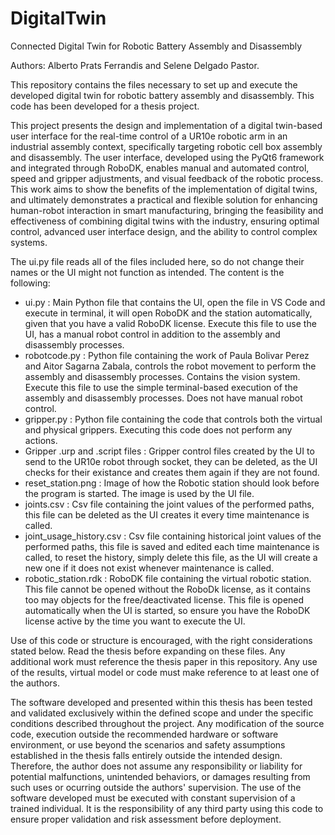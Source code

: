 # DigitalTwin
Connected Digital Twin for Robotic Battery Assembly and Disassembly

Authors: Alberto Prats Ferrandis and Selene Delgado Pastor.

This repository contains the files necessary to set up and execute the developed digital twin for robotic battery assembly and disassembly. This code has been developed for a thesis project.

This project presents the design and implementation of a digital twin-based user interface for the real-time control of a UR10e robotic arm in an industrial assembly context, specifically targeting robotic cell box assembly and disassembly. The user interface, developed using the PyQt6 framework and integrated through RoboDK, enables manual and automated control, speed and gripper adjustments, and visual feedback of the robotic process. This work aims to show the benefits of the implementation of digital twins, and ultimately demonstrates a practical and flexible solution for enhancing human-robot interaction in smart manufacturing, bringing the feasibility and effectiveness of combining digital twins with the industry, ensuring optimal control, advanced user interface design, and the ability to control complex systems.

The ui.py file reads all of the files included here, so do not change their names or the UI might not function as intended.
The content is the following:
- ui.py :    Main Python file that contains the UI, open the file in VS Code and execute in terminal, it will open RoboDK and the station automatically, given that you have a valid RoboDK license. Execute this file to use the UI, has a manual robot control in addition to the assembly and disassembly processes.
- robotcode.py :     Python file containing the work of Paula Bolivar Perez and Aitor Sagarna Zabala, controls the robot movement to perform the assembly and disassembly processes. Contains the vision system. Execute this file to use the simple terminal-based execution of the assembly and disassembly processes. Does not have manual robot control.
- gripper.py :      Python file containing the code that controls both the virtual and physical grippers. Executing this code does not perform any actions.
- Gripper .urp and .script files :    Gripper control files created by the UI to send to the UR10e robot through socket, they can be deleted, as the UI checks for their existance and creates them again if they are not found.
- reset_station.png :    Image of how the Robotic station should look before the program is started. The image is used by the UI file.
- joints.csv :    Csv file containing the joint values of the performed paths, this file can be deleted as the UI creates it every time maintenance is called.
- joint_usage_history.csv :    Csv file containing historical joint values of the performed paths, this file is saved and edited each time maintenance is called, to reset the history, simply delete this file, as the UI will create a new one if it does not exist whenever maintenance is called.
- robotic_station.rdk :    RoboDK file containing the virtual robotic station. This file cannot be opened without the RoboDk license, as it contains too may objects for the free/deactivated license. This file is opened automatically when the UI is started, so ensure you have the RoboDK license active by the time you want to execute the UI.

Use of this code or structure is encouraged, with the right considerations stated below. Read the thesis before expanding on these files. Any additional work must reference the thesis paper in this repository. Any use of the results, virtual model or code must make reference to at least one of the authors.

The software developed and presented within this thesis has been tested and validated exclusively within the defined scope and under the specific conditions described throughout the project. Any modification of the source code, execution outside the recommended hardware or software environment, or use beyond the scenarios and safety assumptions established in the thesis falls entirely outside the intended design. Therefore, the author does not assume any responsibility or liability for potential malfunctions, unintended behaviors, or damages resulting from such uses or ocurring outside the authors' supervision. The use of the software developed must be executed with constant supervision of a trained individual. It is the responsibility of any third party using this code to ensure proper validation and risk assessment before deployment.


